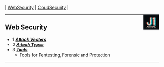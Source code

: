 

| [WebSecurity](https://ji-podhead.github.io/Web-And-CloudSecurity/WebSecurity/) | [CloudSecurity](https://ji-podhead.github.io/Web-And-CloudSecurity/CloudSecurity) |



<div align="center">
      <img src="https://github.com/ji-podhead/ji-podhead/blob/main/logo.jpg?raw=true" align="right" width="50" />
</div>

----

## Web Security
- 1 [***Attack Vectors***](https://ji-podhead.github.io/Web-And-CloudSecurity/AttackVectors)
- 2 [***Attack Types***](https://ji-podhead.github.io/Web-And-CloudSecurity/WebSecurity/AttackTypes)
- 3 [***Tools***](https://ji-podhead.github.io/Web-And-CloudSecurity/WebSecurity/Tools)
	- Tools for Pentesting, Forensic and Protection

---
